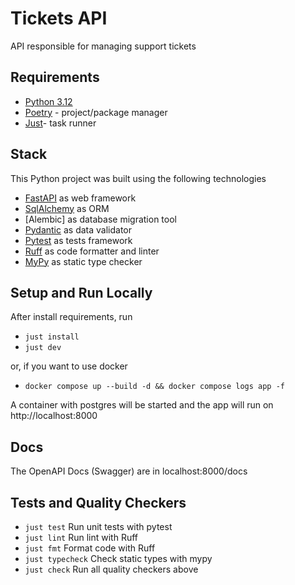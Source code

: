 # Tickets API

API responsible for managing support tickets

## Requirements

- [Python 3.12](https://www.python.org/downloads/)
- [Poetry](https://python-poetry.org/docs/#installing-with-the-official-installer) - project/package manager
- [Just](https://github.com/casey/just)- task runner

## Stack

This Python project was built using the following technologies
 - [FastAPI](https://fastapi.tiangolo.com/) as web framework
 - [SqlAlchemy](https://www.sqlalchemy.org/) as ORM
 - [Alembic] as database migration tool
 - [Pydantic](https://docs.pydantic.dev/latest/) as data validator
 - [Pytest](https://pytest.org) as tests framework
 - [Ruff](https://github.com/astral-sh/ruff) as code formatter and linter
 - [MyPy](https://mypy-lang.org/) as static type checker

## Setup and Run Locally

After install requirements, run
 - `just install`
 - `just dev`

 or, if you want to use docker
 - `docker compose up --build -d && docker compose logs app -f`

A container with postgres will be started and the app will run on http://localhost:8000

 ## Docs
 The OpenAPI Docs (Swagger) are in localhost:8000/docs

 ## Tests and Quality Checkers
 - `just test` Run unit tests with pytest
 - `just lint` Run lint with Ruff
 - `just fmt` Format code with Ruff
 - `just typecheck` Check static types with mypy
 - `just check` Run all quality checkers above